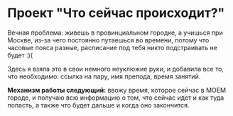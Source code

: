 # Проект "Что сейчас происходит?"
Вечная проблема: живешь в провинциальном городке, а учишься при Москве, из-за чего постоянно путаешься во времени, потому что часовые пояса разные, расписание под тебя никто подстраивать не будет :)(

Здесь я взяла это в свои немного неуклюжие руки, и добавила все то, что необходимо: ссылка на пару, имя препода, время занятий.


**Механизм работы следующий:** ввожу время, которое сейчас в МОЕМ городе, и получаю всю информацию о том, что сейчас идет и как туда попасть, а также что будет дальше и когда оно закончится.
